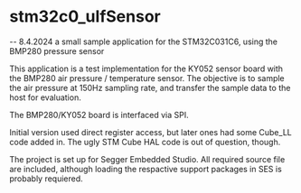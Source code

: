 # stm32c0_ulfSensor
-- 8.4.2024
a small sample application for the STM32C031C6, using the BMP280 pressure sensor

This application is a test implementation for the KY052 sensor board
with the BMP280 air pressure / temperature sensor.
The objective is to sample the air pressure at 150Hz sampling rate,
and transfer the sample data to the host for evaluation.

The BMP280/KY052 board is interfaced via SPI.

Initial version used direct register access, but later ones had some
Cube_LL code added in. The ugly STM Cube HAL code is out of question, though.

The project is set up for Segger Embedded Studio.
All required source file are included, although loading the respactive
support packages in SES is probably requiered.
